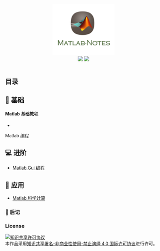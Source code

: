 <div align="center">
    <img src="assets/Matlab.png" width="200px">
    <br>
    <a href="xx"> <img src="https://img.shields.io/badge/>-read-4ab8a1.svg"></a>  <a href="xx"> <img src="https://img.shields.io/badge/_-more-4ab8a1.svg"></a> 
    <br> <br>
</div> 

## 目录

## :bread: 基础

#### Matlab 基础教程
- 
Matlab 编程

## 💻 进阶
- [Matlab Gui 编程]()
## 📏 应用
- [Matlab 科学计算]()
### :memo: 后记 

### License
<a rel="license" href="http://creativecommons.org/licenses/by-nc-nd/4.0/"><img alt="知识共享许可协议" style="border-width:0" src="https://i.creativecommons.org/l/by-nc-nd/4.0/88x31.png" /></a><br />本作品采用<a rel="license" href="http://creativecommons.org/licenses/by-nc-nd/4.0/">知识共享署名-非商业性使用-禁止演绎 4.0 国际许可协议</a>进行许可。